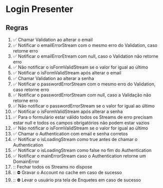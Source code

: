 # Login Presenter

## Regras
1. :white_check_mark: Chamar Validation ao alterar o email
2. :white_check_mark: Notificar o emailErrorStream com o mesmo erro do Validation, caso retorne erro
3. :white_check_mark: Notificar o emailErrorEtream com null, caso o Validation não retorne erro
4. :white_check_mark: Não notificar o isFormValidStream se o valor for igual ao último
5. :white_check_mark: Notificar o isFormValidStream após alterar o email
6. :white_check_mark: Chamar Validation ao alterar a senha
7. :white_check_mark: Notificar o passwordErrorStream com o mesmo erro do Validation, caso retorne erro
8. :white_check_mark: Notificar o passwordErrorStream com null, caso a Validação não retorne erro
9. :white_check_mark: Não notificar o passwordErrorStream se o valor for igual ao último
10. :white_check_mark: Notificar o isFormValidStream após alterar a senha
11. :white_check_mark: Para o formulário estar válido todos os Streams de erro precisam estar null e todos os campos obrigatórios não podem estar vazios
12. :white_check_mark: Não notificar o isFormValidStream se o valor for igual ao último
13. :white_check_mark: Chamar o Authentication com email e senha corretos
14. :white_check_mark: Notificar o isLoadingStream como true antes de chamar o Authentication
15. :white_check_mark: Notificar o isLoadingStream como false no fim do Authentication
16. :white_check_mark: Notificar o mainErrorStream caso o Authentication retorne um DomainError
17. :: Fechar todos os Streams no dispose
18. :: :no_entry: Gravar o Account no cache em caso de sucesso
19. :: :no_entry: Levar o usuário pra tela de Enquetes em caso de sucesso